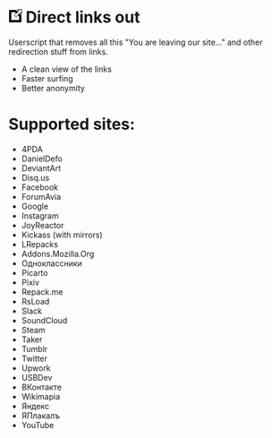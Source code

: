 # ![logo](https://raw.githubusercontent.com/XX-J/Direct-links-out/master/icon.png) Direct links out
Userscript that removes all this "You are leaving our site..." and other redirection stuff from links.

- A clean view of the links
- Faster surfing
- Better anonymity

# Supported sites:
- 4PDA
- DanielDefo
- DeviantArt
- Disq.us
- Facebook
- ForumAvia
- Google
- Instagram
- JoyReactor
- Kickass (with mirrors)
- LRepacks
- Addons.Mozilla.Org
- Одноклассники
- Picarto
- Pixiv
- Repack.me
- RsLoad
- Slack
- SoundCloud
- Steam
- Taker
- Tumblr
- Twitter
- Upwork
- USBDev
- ВКонтакте
- Wikimapia
- Яндекс
- ЯПлакалъ
- YouTube
